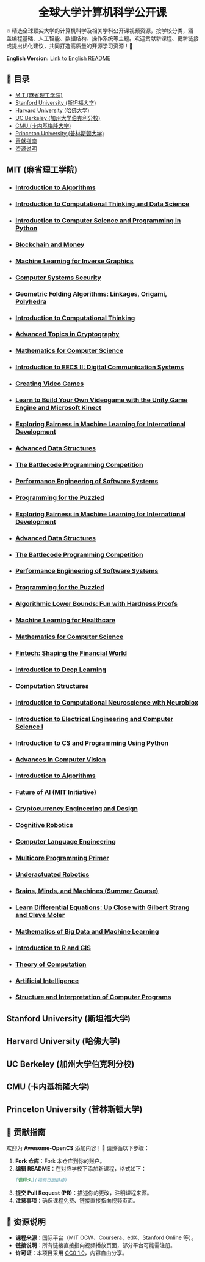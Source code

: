 # <h1 align="center">全球大学计算机科学公开课</h1>

🔥 精选全球顶尖大学的计算机科学及相关学科公开课视频资源，按学校分类，涵盖编程基础、人工智能、数据结构、操作系统等主题。欢迎贡献新课程、更新链接或提出优化建议，共同打造高质量的开源学习资源！🌟

**English Version:** [Link to English README](https://github.com/0voice/Awesome-OpenCS/blob/main/README.en.md)

## 📌 目录

- [MIT (麻省理工学院)](#mit-麻省理工学院)
- [Stanford University (斯坦福大学)](#stanford-university-斯坦福大学)
- [Harvard University (哈佛大学)](#harvard-university-哈佛大学)
- [UC Berkeley (加州大学伯克利分校)](#uc-berkeley-加州大学伯克利分校)
- [CMU (卡内基梅隆大学)](#cmu-卡内基梅隆大学)
- [Princeton University (普林斯顿大学)](#princeton-university-普林斯顿大学)
- [贡献指南](#-贡献指南)
- [资源说明](#-资源说明)

## MIT (麻省理工学院)
- ### [Introduction to Algorithms](https://ocw.mit.edu/courses/6-006-introduction-to-algorithms-spring-2020/video_galleries/lecture-videos/)
- ### [Introduction to Computational Thinking and Data Science](https://ocw.mit.edu/courses/6-0002-introduction-to-computational-thinking-and-data-science-fall-2016/video_galleries/lecture-videos/)
- ### [Introduction to Computer Science and Programming in Python](https://ocw.mit.edu/courses/6-0001-introduction-to-computer-science-and-programming-in-python-fall-2016/video_galleries/lecture-videos/)
- ### [Blockchain and Money](https://ocw.mit.edu/courses/15-s12-blockchain-and-money-fall-2018/video_galleries/video-lectures/)
- ### [Machine Learning for Inverse Graphics](https://mit.hosted.panopto.com/Panopto/Pages/Viewer.aspx?id=b5184f97-b27e-426b-9cb9-b076011efd6a)
- ### [Computer Systems Security](https://ocw.mit.edu/courses/6-858-computer-systems-security-fall-2014/video_galleries/video-lectures/)
- ### [Geometric Folding Algorithms: Linkages, Origami, Polyhedra](https://ocw.mit.edu/courses/6-849-geometric-folding-algorithms-linkages-origami-polyhedra-fall-2012/video_galleries/lecture-videos/)
- ### [Introduction to Computational Thinking](https://computationalthinking.mit.edu/Fall22/images_abstractions/images/)
- ### [Advanced Topics in Cryptography](https://ocw.mit.edu/courses/6-5630-advanced-topics-in-cryptography-fall-2023/pages/lecture-1-interactive-proofs-and-the-sum-check-protocol/)
- ### [Mathematics for Computer Science](https://ocw.mit.edu/courses/6-1200j-mathematics-for-computer-science-spring-2024/video_galleries/lecture-videos/)
- ### [Introduction to EECS II: Digital Communication Systems](https://ocw.mit.edu/courses/6-02-introduction-to-eecs-ii-digital-communication-systems-fall-2012/video_galleries/lecture-videos/)
- ### [Creating Video Games](https://ocw.mit.edu/courses/cms-611j-creating-video-games-fall-2014/video_galleries/lecture-videos/)
- ### [Learn to Build Your Own Videogame with the Unity Game Engine and Microsoft Kinect](https://ocw.mit.edu/courses/res-3-003-learn-to-build-your-own-videogame-with-the-unity-game-engine-and-microsoft-kinect-january-iap-2017/resources/guided-tutorial-introduction-to-unity/)
- ### [Exploring Fairness in Machine Learning for International Development](https://ocw.mit.edu/courses/res-ec-001-exploring-fairness-in-machine-learning-for-international-development-spring-2020/pages/module-one-introduction/)
- ### [Advanced Data Structures](https://ocw.mit.edu/courses/6-851-advanced-data-structures-spring-2012/video_galleries/lecture-videos/)
- ### [The Battlecode Programming Competition](https://ocw.mit.edu/courses/6-370-the-battlecode-programming-competition-january-iap-2013/)
- ### [Performance Engineering of Software Systems](https://ocw.mit.edu/courses/6-172-performance-engineering-of-software-systems-fall-2018/video_galleries/lecture-videos/)
- ### [Programming for the Puzzled](https://ocw.mit.edu/courses/6-s095-programming-for-the-puzzled-january-iap-2018/pages/puzzle-1-you-will-all-conform/)
- ### [Exploring Fairness in Machine Learning for International Development](https://ocw.mit.edu/courses/res-ec-001-exploring-fairness-in-machine-learning-for-international-development-spring-2020/pages/module-one-introduction/)
- ### [Advanced Data Structures](https://ocw.mit.edu/courses/6-851-advanced-data-structures-spring-2012/video_galleries/lecture-videos/)
- ### [The Battlecode Programming Competition](https://ocw.mit.edu/courses/6-370-the-battlecode-programming-competition-january-iap-2013/)
- ### [Performance Engineering of Software Systems](https://ocw.mit.edu/courses/6-172-performance-engineering-of-software-systems-fall-2018/video_galleries/lecture-videos/)
- ### [Programming for the Puzzled](https://ocw.mit.edu/courses/6-s095-programming-for-the-puzzled-january-iap-2018/pages/puzzle-1-you-will-all-conform/)
- ### [Algorithmic Lower Bounds: Fun with Hardness Proofs](https://ocw.mit.edu/courses/6-890-algorithmic-lower-bounds-fun-with-hardness-proofs-fall-2014/video_galleries/lecture-videos/)
- ### [Machine Learning for Healthcare](https://ocw.mit.edu/courses/6-s897-machine-learning-for-healthcare-spring-2019/video_galleries/lecture-videos/)
- ### [Mathematics for Computer Science](https://ocw.mit.edu/courses/6-042j-mathematics-for-computer-science-fall-2010/video_galleries/video-lectures/)
- ### [Fintech: Shaping the Financial World](https://ocw.mit.edu/courses/15-s08-fintech-shaping-the-financial-world-spring-2020/pages/intro-and-key-trends/)
- ### [Introduction to Deep Learning](https://www.youtube.com/watch?v=alfdI7S6wCY&list=PLtBw6njQRU-rwp5__7C0oIVt26ZgjG9NI&index=1)
- ### [Computation Structures](https://ocw.mit.edu/courses/6-004-computation-structures-spring-2017/pages/c1/c1s2/)
- ### [Introduction to Computational Neuroscience with Neuroblox](https://neuroblox.github.io/course/index.html)
- ### [Introduction to Electrical Engineering and Computer Science I](https://ocw.mit.edu/courses/6-01sc-introduction-to-electrical-engineering-and-computer-science-i-spring-2011/resources/lecture-1-object-oriented-programming/)
- ### [Introduction to CS and Programming Using Python](https://ocw.mit.edu/courses/6-100l-introduction-to-cs-and-programming-using-python-fall-2022/pages/lecture-1-introduction/)
- ### [Advances in Computer Vision](https://mit.hosted.panopto.com/Panopto/Pages/Viewer.aspx?id=411d3828-5e30-41ab-b70b-b2780084a1ed&start=270)
- ### [Introduction to Algorithms](https://ocw.mit.edu/courses/6-006-introduction-to-algorithms-fall-2011/video_galleries/lecture-videos/)
- ### [Future of AI (MIT Initiative)](https://www.futureofai.mit.edu/)
- ### [Cryptocurrency Engineering and Design](https://ocw.mit.edu/courses/mas-s62-cryptocurrency-engineering-and-design-spring-2018/video_galleries/lecture-videos/)
- ### [Cognitive Robotics](https://ocw.mit.edu/courses/16-412j-cognitive-robotics-spring-2016/video_galleries/videos-for-advanced-lectures/)
- ### [Computer Language Engineering](https://ocw.mit.edu/courses/6-035-computer-language-engineering-sma-5502-fall-2005/video_galleries/lecture-notes/)
- ### [Multicore Programming Primer](https://ocw.mit.edu/courses/6-189-multicore-programming-primer-january-iap-2007/video_galleries/lecture-notes-and-video/)
- ### [Underactuated Robotics](https://ocw.mit.edu/courses/6-832-underactuated-robotics-spring-2009/video_galleries/video-lectures/)
- ### [Brains, Minds, and Machines (Summer Course)](https://ocw.mit.edu/courses/res-9-003-brains-minds-and-machines-summer-course-summer-2015/)
- ### [Learn Differential Equations: Up Close with Gilbert Strang and Cleve Moler](https://www.youtube.com/watch?v=lEZPfmGCEk0&t=1s)
- ### [Mathematics of Big Data and Machine Learning](https://ocw.mit.edu/courses/res-ll-005-mathematics-of-big-data-and-machine-learning-january-iap-2020/video_galleries/class-videos/)
- ### [Introduction to R and GIS](https://ocw.mit.edu/courses/introduction-to-r-and-gis-fall-2023/video_galleries/introduction-to-r/)
- ### [Theory of Computation](https://ocw.mit.edu/courses/18-404j-theory-of-computation-fall-2020/video_galleries/video-lectures/)
- ### [Artificial Intelligence](https://ocw.mit.edu/courses/6-034-artificial-intelligence-fall-2010/video_galleries/lecture-videos/)
- ### [Structure and Interpretation of Computer Programs](https://ocw.mit.edu/courses/6-001-structure-and-interpretation-of-computer-programs-spring-2005/video_galleries/video-lectures/)


## Stanford University (斯坦福大学)



## Harvard University (哈佛大学)



## UC Berkeley (加州大学伯克利分校)



## CMU (卡内基梅隆大学)



## Princeton University (普林斯顿大学)



## 🤝 贡献指南

欢迎为 **Awesome-OpenCS** 添加内容！🙌 请遵循以下步骤：
1. **Fork 仓库**：Fork 本仓库到你的账户。
2. **编辑 README**：在对应学校下添加新课程，格式如下：
   ```markdown
   [课程名](视频页面链接)
   ```
3. **提交 Pull Request (PR)**：描述你的更改，注明课程来源。
4. **注意事项**：确保课程免费、链接直接指向视频页面。

## 🔗 资源说明

- **课程来源**：国际平台（MIT OCW、Coursera、edX、Stanford Online 等）。
- **链接说明**：所有链接直接指向视频播放页面，部分平台可能需注册。
- **许可证**：本项目采用 [CC0 1.0](https://creativecommons.org/publicdomain/zero/1.0/)，内容自由分享。
